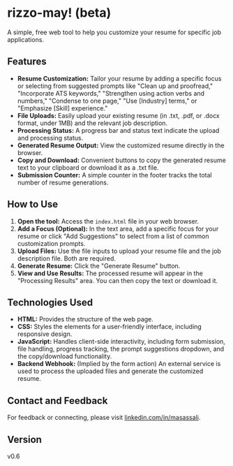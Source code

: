 # rizzo-may! (beta)

A simple, free web tool to help you customize your resume for specific job applications.

## Features

* **Resume Customization:** Tailor your resume by adding a specific focus or selecting from suggested prompts like "Clean up and proofread," "Incorporate ATS keywords," "Strengthen using action verbs and numbers," "Condense to one page," "Use [Industry] terms," or "Emphasize [Skill] experience."
* **File Uploads:** Easily upload your existing resume (in .txt, .pdf, or .docx format, under 1MB) and the relevant job description.
* **Processing Status:** A progress bar and status text indicate the upload and processing status.
* **Generated Resume Output:** View the customized resume directly in the browser.
* **Copy and Download:** Convenient buttons to copy the generated resume text to your clipboard or download it as a .txt file.
* **Submission Counter:** A simple counter in the footer tracks the total number of resume generations.

## How to Use

1.  **Open the tool:** Access the `index.html` file in your web browser.
2.  **Add a Focus (Optional):** In the text area, add a specific focus for your resume or click "Add Suggestions" to select from a list of common customization prompts.
3.  **Upload Files:** Use the file inputs to upload your resume file and the job description file. Both are required.
4.  **Generate Resume:** Click the "Generate Resume" button.
5.  **View and Use Results:** The processed resume will appear in the "Processing Results" area. You can then copy the text or download it.

## Technologies Used

* **HTML:** Provides the structure of the web page.
* **CSS:** Styles the elements for a user-friendly interface, including responsive design.
* **JavaScript:** Handles client-side interactivity, including form submission, file handling, progress tracking, the prompt suggestions dropdown, and the copy/download functionality.
* **Backend Webhook:** (Implied by the form action) An external service is used to process the uploaded files and generate the customized resume.

## Contact and Feedback

For feedback or connecting, please visit [linkedin.com/in/masassali](https://www.linkedin.com/in/masassali).

## Version

v0.6
